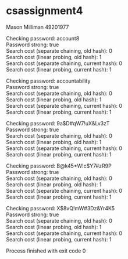 # csassignment4
Mason Milliman 49201977  

Checking password: account8  
Password strong: true  
Search cost (separate chaining, old hash): 0  
Search cost (linear probing, old hash): 1  
Search cost (separate chaining, current hash): 0  
Search cost (linear probing, current hash): 1  

Checking password: accountability  
Password strong: true  
Search cost (separate chaining, old hash): 0  
Search cost (linear probing, old hash): 1  
Search cost (separate chaining, current hash): 0  
Search cost (linear probing, current hash): 1  

Checking password: 9a$D#qW7!uX&Lv3zT  
Password strong: true  
Search cost (separate chaining, old hash): 0  
Search cost (linear probing, old hash): 1  
Search cost (separate chaining, current hash): 0  
Search cost (linear probing, current hash): 1  

Checking password: B@k45*W!c$Y7#zR9P  
Password strong: true  
Search cost (separate chaining, old hash): 0  
Search cost (linear probing, old hash): 1  
Search cost (separate chaining, current hash): 0  
Search cost (linear probing, current hash): 1  

Checking password: X$8vQ!mW#3Dz&Yr4K5  
Password strong: true  
Search cost (separate chaining, old hash): 0  
Search cost (linear probing, old hash): 1  
Search cost (separate chaining, current hash): 0  
Search cost (linear probing, current hash): 1  


Process finished with exit code 0
